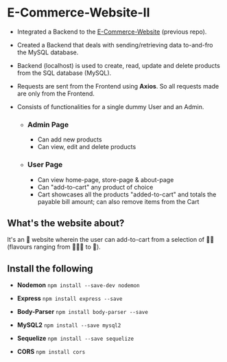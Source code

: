 # E-Commerce-Website-II
- Integrated a Backend to the [E-Commerce-Website](https://github.com/Sidver-pod/E-Commerce-Website) (previous repo).
- Created a Backend that deals with sending/retrieving data to-and-fro the MySQL database.
- Backend (localhost) is used to create, read, update and delete products from the SQL database (MySQL).
- Requests are sent from the Frontend using **Axios**. So all requests made are only from the Frontend.
- Consists of functionalities for a single dummy User and an Admin.

    - ### Admin Page
        - Can add new products
        - Can view, edit and delete products
    - ### User Page
        - Can view home-page, store-page & about-page
        - Can "add-to-cart" any product of choice
        - Cart showcases all the products "added-to-cart" and totals the payable bill amount; can also remove items from the Cart

## What's the website about?
It's an 🍦 website wherein the user can add-to-cart from a selection of 🍦🍨 (flavours ranging from 🥭🧀🍰 to 🍫).

## Install the following

- **Nodemon** `npm install --save-dev nodemon`

- **Express** `npm install express --save`

- **Body-Parser** `npm install body-parser --save`

- **MySQL2** `npm install --save mysql2`

- **Sequelize** `npm install --save sequelize`

- **CORS** `npm install cors`
